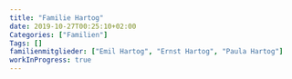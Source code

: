 ```yaml
---
title: "Familie Hartog"
date: 2019-10-27T00:25:10+02:00
Categories: ["Familien"]
Tags: []
familienmitglieder: ["Emil Hartog", "Ernst Hartog", "Paula Hartog"]
workInProgress: true
---
```


